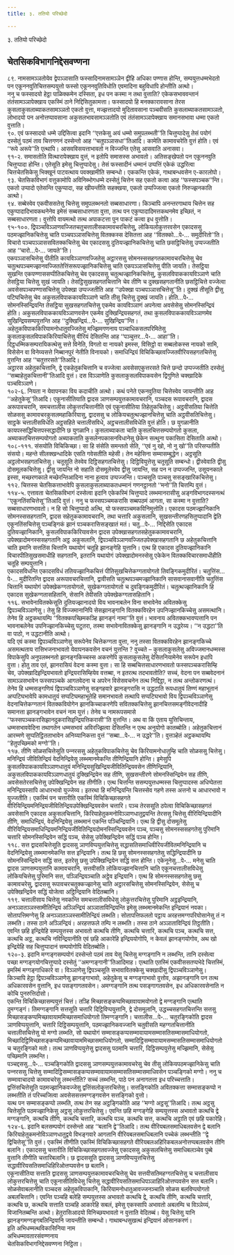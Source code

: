 ```yaml
---
title: ३. ततियो परिच्छेदो

---
```

३. ततियो परिच्छेदो  


## चेतसिकविभागनिद्देसवण्णना

८९. नामसामञ्‍ञतोयेव द्वेपञ्‍ञासाति फस्सादिनामसामञ्‍ञेन द्वीहि अधिका पण्णास होन्ति, सम्पयुत्तधम्मभेदतो पन एकूननवुतिचित्तसम्पयुत्तो फस्सो एकूननवुतिविधोति एवमादिना बहुविधापि होन्तीति अत्थो।  
ननु च फस्सादयो हेट्ठा पाळिक्‍कमेन दस्सिता, इध पन कस्मा न तथा वुत्ताति? एकेकसभाववन्तानं तंतंसामञ्‍ञापेक्खाय एकस्मिं ठाने निद्दिसितुकामत्ता। फस्सादयो हि मनक्‍कारावसाना तेरस कुसलाकुसलाब्याकतसामञ्‍ञतो एकतो वुत्ता, मज्झत्तादयो मुदितावसाना पञ्‍चवीसति कुसलाब्याकतसामञ्‍ञतो, लोभादयो पन अनोत्तप्पावसाना अकुसलभावसामञ्‍ञतोति एवं तंतंसामञ्‍ञापेक्खाय समानसभावा धम्मा एकतो वुत्ताति।  
९०. एवं फस्सादयो धम्मे उद्दिसित्वा इदानि ‘‘एत्तकेसु अयं धम्मो समुपलब्भती’’ति चित्तुप्पादेसु तेसं पयोगं दस्सेतुं पठमं ताव चित्तगणनं दस्सेन्तो आह ‘‘चतुपञ्‍ञासधा’’तिआदि। कामेति कामावचरेति वुत्तं होति। एवं ‘‘रूपे अरूपे’’ति एत्थापि। आसवविसयत्ताभावतो न विज्‍जन्ति एतेसु आसवाति अनासवा।  
९१-२. समासतोति वित्थारापेक्खाय वुत्तं, न इतोपि समासस्स अभावतो। अतिसङ्खेपतो पन एकूननवुति चित्तुप्पादा होन्ति। एतेसूति इमेसु चित्तुप्पादेसु। तेसं फस्सादीनं धम्मानं उप्पत्तिं एकेकं उद्धरित्वा चित्तचेतसिकेसु भिक्खूनं पाटवत्थाय पवक्खामीति सम्बन्धो। एककन्ति एकेकं, गाथाबन्धवसेन ए-कारलोपो।  
९३. चेतसिकविभागं वत्तुकामोपि अविनिब्भोगधम्मे दस्सेतुं चित्तेन सह एकतो कत्वा आह ‘‘फस्सपञ्‍चक’’न्ति। एकतो उप्पादो एतेसन्ति एकुप्पादा, सह खीयन्तीति सहक्खया, एकतो उप्पज्‍जित्वा एकतो निरुज्झनकाति अत्थो।  
९४. सब्बेस्वेव एकवीससतेसु चित्तेसु समुपलब्भनतो सब्बसाधारणा। किञ्‍चापि अनन्तरगाथाय चित्तेन सह एकुप्पादादिभावकथनेनेव इमेसं सब्बसाधारणता वुत्ता, तत्थ पन एकुप्पादादिमत्तकथनमेव इच्छितं, न सब्बसाधारणता। वुत्तोपि वायमत्थो तत्थ अपाकटत्ता पुन पाकटं कत्वा इध वुत्तोति।  
९५-१००. द्विपञ्‍चविञ्‍ञाणवज्‍जितचतुचत्तालीसकामावचरचित्तेसु, लोकियलोकुत्तरवसेन एकादससु पठमज्झानिकचित्तेसु चाति पञ्‍चपञ्‍ञासचित्तेसु वितक्‍कस्स देसितत्ता आह ‘‘वितक्‍को…पे॰… समुदीरितो’’ति। विचारो पञ्‍चपञ्‍ञाससवितक्‍कचित्तेसु चेव एकादससु दुतियज्झानिकचित्तेसु चाति छसट्ठिचित्तेसु उप्पज्‍जतीति आह ‘‘चारो…पे॰… जायते’’ति।  
एकपञ्‍ञासचित्तेसु पीतीति कायविञ्‍ञाणवज्‍जितेसु अट्ठारससु सोमनस्ससहगतकामावचरचित्तेसु चेव चतुत्थपञ्‍चमज्झानवज्‍जिततेत्तिंसरूपज्झानिकचित्तेसु चाति एकपञ्‍ञासचित्तेसु पीति जायति। तेसट्ठिया सुखन्ति एकपण्णाससप्पीतिकचित्तेसु चेव एकादससु चतुत्थज्झानिकचित्तेसु, कुसलविपाककायविञ्‍ञाणे चाति तेसट्ठिया चित्तेसु सुखं जायति। तेसट्ठिसुखसहगतचित्तानि चेव तीणि च दुक्खसहगतानीति छसट्ठिचित्ते वज्‍जेत्वा अवसेसपञ्‍चपण्णासचित्तेसु उपेक्खा उप्पज्‍जतीति आह ‘‘उपेक्खा पञ्‍चपञ्‍ञासचित्तेसू’’ति। दुक्खं तीसूति द्वीसु पटिघचित्तेसु चेव अकुसलविपाककायविञ्‍ञाणे चाति तीसु चित्तेसु दुक्खं जायति। होति…पे॰… सोमनस्सिन्द्रियन्ति तेसट्ठिया सुखसहगतचित्तेसु एकमेव कायविञ्‍ञाणं अपनेत्वा अवसेसेसु सोमनस्सिन्द्रियं होति। अकुसलविपाककायविञ्‍ञाणवसेन एकमेव दुक्खिन्द्रियसहगतं, तथा कुसलविपाककायविञ्‍ञाणमेव सुखिन्द्रियसम्पयुत्तन्ति आह ‘‘दुक्खिन्द्रियं…पे॰… सुखिन्द्रिय’’न्ति।  
अहेतुकविपाककिरियामनोधातुवज्‍जितेसु मज्झिमगणनाय पञ्‍चाधिकसतपरिमितेसु कुसलाकुसलविपाककिरियाचित्तेसु वीरियं देसितन्ति आह ‘‘पञ्‍चुत्तर…पे॰… आहा’’ति। दिट्ठधम्मिकसम्परायिकत्थेसु सत्ते विनेति, विगतो वा नायको इमस्स, विसिट्ठो वा सब्बलोकस्स नायको सामि, विसेसेन वा विनेय्यसत्ते निब्बानपुरं नेतीति विनायको। समाधिन्द्रियं विचिकिच्छावज्‍जितवीरियसहगतचित्तेसु वुत्तन्ति आह ‘‘चतुत्तरसते’’तिआदि।  
अट्ठारस अहेतुकचित्तानि, द्वे एकहेतुकचित्तानि च वज्‍जेत्वा अवसेसएकुत्तरसते चित्ते छन्दो उप्पज्‍जतीति दस्सेतुं ‘‘सब्बाहेतुकचित्तानी’’तिआदि वुत्तं। दस विञ्‍ञाणेति कुसलाकुसलविपाकवसेन द्विगुणिते चक्खादिके पञ्‍चविञ्‍ञाणे।  
१०२-६. नियता न येवापनका विय कदाचीति अत्थो। कथं पनेते एकनवुतिया चित्तेस्वेव जायन्तीति आह ‘‘अहेतुकेसू’’तिआदि। एकूनासीतियाति द्वादस ञाणसम्पयुत्तकामावचरानि, पञ्‍चदस रूपावचरानि, द्वादस अरूपावचरानि, समचत्तालीस लोकुत्तरचित्तानीति एवं एकूनासीतिया तिहेतुकचित्तेसु। अट्ठवीसतिया चित्तेति सोळससु कामावचरकुसलमहाकिरियासु, द्वादससु च लोकियचतुत्थज्झानचित्तेसु चाति अट्ठवीसतिचित्तेसु। साट्ठके चत्तालीसविधेति अट्ठसहिते चत्तालीसविधे, अट्ठचत्तालीसविधेति वुत्तं होति। छ युगळानीति कायपस्सद्धिचित्तपस्सद्धादीनि छ युगळानि। कुसलाब्याकता चाति कुसलचित्तसम्पयोगतो कुसला, अब्याकतचित्तसम्पयोगतो अब्याकताति कुसलेनपकासनविधानेसु छेकेन सत्थुना पकासिता देसिताति अत्थो।  
१०८-१११. संसयोति विचिकिच्छा। सा हि संसेति समन्ततो सेति, ‘‘एवं नु खो, नो नु खो’’ति परिसप्पतीति संसयो। महन्ते सीलक्खन्धादिके एसति गवेसतीति महेसी। तेन महेसिना सम्मासम्बुद्धेन। अट्ठसूति अट्ठलोभसहगतचित्तेसु। चतूसूति तेस्वेव दिट्ठिसहगतचित्तेसु। दिट्ठिवियुत्तेसु चतूसूति सम्बन्धो। द्वीस्वेवाति द्वीसु दोसमूलकचित्तेसु। द्वीसु जायन्ति नो सहाति दोसमूलेस्वेव द्वीसु जायन्ति, सह पन न उप्पज्‍जन्ति, उसूयनकाले इस्सा, मच्छरणकाले मच्छेरन्तिआदिना नाना हुत्वाव उप्पज्‍जन्ति। पञ्‍चसूति पञ्‍चसु ससङ्खारिकचित्तेसु।  
११२. चित्तस्स चेतसिकत्ताभावेपि कुसलाकुसलाब्याकतधम्मानं गणनट्ठानतो ‘‘मनो’’ति चित्तम्पि वुत्तं।  
११४-५. एत्तावता चेतसिकविभागं दस्सेत्वा इदानि एकेकस्मिं चित्तुप्पादे लब्भमानरासीसु अङ्गविभागदस्सनत्थं ‘‘एकूनतिंसचित्तेसू’’तिआदि वुत्तं। ननु च फस्सपञ्‍चमकरासि सब्बपठमं आगता, सा कस्मा न वुत्ताति? सब्बसाधारणभावतो। न हि सो चित्तुप्पादो अत्थि, यो फस्सपञ्‍चमकविनिमुत्तोति। एकादस पठमज्झानिकानि सोमनस्ससहगतानि, द्वादस सहेतुककामावचरानि, तथा चत्तारि अकुसलानि, सुखसन्तीरणहसितुप्पादानि द्वेति एकूनतिंसचित्तेसु पञ्‍चङ्गिकं झानं पञ्‍चकरासिसङ्खातं मतं। चतु…पे॰… निद्दिसेति एकादस दुतियज्झानिकानि, कुसलविपाककिरियावसेन द्वादस उपेक्खासहगतसहेतुककामावचरानि, उपेक्खादोमनस्ससहगतानि अट्ठ अकुसलानि, द्विपञ्‍चविञ्‍ञाणवज्‍जितउपेक्खासहगतानि छ अहेतुकचित्तानि चाति इमानि सत्ततिंस चित्तानि यथायोगं चतूहि झानङ्गेहि युत्तानि। एत्थ हि एकादस दुतियज्झानिकानि विचारपीतिसुखसमाधीहि सहगतानि, इतरानि यथायोगं उपेक्खादोमनस्सेसु एकेकेन वितक्‍कविचारसमाधीहीति चतूहि सम्पयुत्तानि।  
एकादसविधन्ति एकादसविधं ततियज्झानिकचित्तं पीतिसुखचित्तेकग्गतायोगतो तिवङ्गिकमुदीरितं। चतुत्तिंस…पे॰… मुदीरितन्ति द्वादस अरूपावचरचित्तानि, द्वावीसति चतुत्थपञ्‍चमज्झानिकानि सासवानासवानीति चतुत्तिंस चित्तानि यथायोगं उपेक्खेकग्गतायोगतो, सुखेकग्गतायोगतो च दुवङ्गिकमुदीरितं। चतुत्थज्झानिकानि हि एकादस सुखेकग्गतासहितानि, सेसानि तेवीसति उपेक्खेकग्गतासहितानि।  
११६. सभावेनावितक्‍केसूति दुतियज्झानादयो विय भावनाबलेन विना सभावेनेव अवितक्‍केसु द्विपञ्‍चविञ्‍ञाणेसु। तेसु हि विज्‍जमानानिपि सेसझानङ्गानि वितक्‍कविरहेन उपनिज्झानकिच्‍चेसु असमत्थानि। तेनेव हि अट्ठकथायम्पि ‘‘वितक्‍कपच्छिमकञ्हि झानङ्गं नामा’’ति वुत्तं। भावनाय अवितक्‍कभावप्पत्तानि पन भावनाबलेनेव उपनिज्झानकिच्‍चेसु पटुतरा, तस्मा सभावेनावितक्‍केसु झानङ्गानि न उद्धरेय्य। ‘‘न उद्धटा’’ति वा पाठो, न उद्धटानीति अत्थो।  
यदि एवं कस्मा द्विपञ्‍चविञ्‍ञाणेसु सरूपेनेव चित्तेकग्गता वुत्ता, ननु तस्सा वितक्‍कविरहेन झानङ्गकिच्‍चे असमत्थताय रासिभजनाभावतो येवापनकवसेन वचनं युत्तन्ति ? वुच्‍चते – कुसलाकुसलेसु अविज्‍जमानधम्मस्स विपाकेसुपि अनुपलब्भनतो झानङ्गकिच्‍चस्स अकरणेपि कुसलाकुसलेसु देसितनियामेनेव सरूपेन इधापि वुत्ता। होतु ताव एतं, झानरासियं वेदना कस्मा वुत्ता। सा हि सब्बचित्तसाधारणभावतो फस्सपञ्‍चकरासिम्हि चेव, उपेक्खादिइन्द्रियभावतो इन्द्रियरासिम्हियेव वत्तब्बा, न इतरत्थ तदभावतोति? सच्‍चं, वेदना पन सब्बवेदनानं सामञ्‍ञसभावेन फस्सपञ्‍चके आगतवेदना च अपरेन विसेसवचनेन तत्थ निद्दिट्ठा, न तत्थ अन्तोकरणत्थं। तेनेव हि धम्मसङ्गणियं द्विपञ्‍चविञ्‍ञाणेसु सङ्गहवारे झानङ्गरासि न उद्धटाति रूपधातुयं तिण्णं महाभूतानं अप्पटिघभावेपि कामधातुयं सप्पटिघमहाभूतेहि समानभावतो तत्थापि सप्पटिघभावो विय द्विपञ्‍चविञ्‍ञाणेसु वेदनाचित्तेकग्गतानं वितक्‍कवियोगेन झानकिच्‍चाकरणेपि सवितक्‍कचित्तेसु झानचित्तसमङ्गीवेदनादीहि समानत्ता झानङ्गभावेन वचनं नाम युत्तं। तेनेव च नामरूपसमासे ‘‘फस्सपञ्‍चकरासिझानदुकरासिइन्द्रियत्तिकरासी’’ति वुत्तन्ति। अथ वा किं एताय युत्तिचिन्ताय, धम्मसभाववेदिना तथागतेन धम्मसभावं अविरज्झित्वा देसितन्ति न एत्थ अनुयोगो कातब्बोति। अहेतुकचित्तानं आरम्मणे सुप्पतिट्ठितताभावेन अनिय्यानिकत्ता वुत्तं ‘‘सब्बा…पे॰… न उद्धरे’’ति। वुत्तञ्हेतं अट्ठकथायम्पि ‘‘हेतुपच्छिमको मग्गो’’ति।  
११७. तीणि सोळसचित्तेसूति पन्‍नरससु अहेतुकविपाकचित्तेसु चेव किरियामनोधातुम्हि चाति सोळससु चित्तेसु। मनिन्द्रियं जीवितिन्द्रियं वेदनिन्द्रियेसु लब्भमानमेकन्ति तीणिन्द्रियानि होन्ति। इमेसुपि कुसलविपाककायविञ्‍ञाणधातुयं मनिन्द्रियसुखिन्द्रियजीवितिन्द्रियवसेन तीणिन्द्रियानि, अकुसलविपाककायविञ्‍ञाणधातुयं दुक्खिन्द्रियेन सह तीणि, सुखसन्तीरणे सोमनस्सिन्द्रियेन सह तीणि, अवसेसतेरसचित्तेसु उपेक्खिन्द्रियेन सह तीणीति। एत्थ चित्तन्ति ससम्पयुत्तधम्मस्स चित्तुप्पादस्स अधिप्पेतत्ता मनिन्द्रियस्सापि आधारभावो युज्‍जेय्य। इतरथा हि मनिन्द्रियन्ति चित्तस्सेव गहणे तस्स अत्तनो च आधारभावो न युज्‍जतीति। एकस्मिं पन चत्तारीति एकस्मिं विचिकिच्छासहगते वीरियिन्द्रियमनिन्द्रियजीवितिन्द्रियउपेक्खिन्द्रियवसेन चत्तारि। पञ्‍च तेरससूति ठपेत्वा विचिकिच्छासहगतं अवसेसानि एकादस अकुसलचित्तानि, किरियाहेतुकमनोविञ्‍ञाणधातुद्वयन्ति तेरससु चित्तेसु वीरियिन्द्रियादीनि तीणि, समाधिन्द्रियं, वेदनिन्द्रियेसु लब्भमानं एकन्ति पञ्‍चिन्द्रियानि। एत्थ हि द्वीसु दोसमूलेसु वीरियिन्द्रियसमाधिन्द्रियमनिन्द्रियजीवितिन्द्रियदोमनस्सिन्द्रियवसेन पञ्‍च, पञ्‍चसु सोमनस्ससहगतेसु पुरिमानि चत्तारि सोमनस्सिन्द्रियेन सद्धिं पञ्‍च, सेसेसु उपेक्खिन्द्रियेन सद्धिं पञ्‍च होन्ति।  
११८. सत्त द्वादसचित्तेसूति द्वादससु ञाणविप्पयुत्तचित्तेसु सद्धासतिसमाधिवीरियजीवितमनिन्द्रियानि च वेदनिन्द्रियेसु लब्भमानमेकन्ति सत्त इन्द्रियानि। तत्थ हि छसु सोमनस्ससहगतेसु सद्धिन्द्रियादीनि छ सोमनस्सिन्द्रियेन सद्धिं सत्त, इतरेसु छसु उपेक्खिन्द्रियेन सद्धिं सत्त होन्ति। एकेनूनेसु…पे॰… मनेसु चाति द्वादस ञाणसम्पयुत्तानि कामावचरानि, सत्तवीसति लोकियज्झानचित्तानि चाति एकूनचत्तालीसविधेसु लोकियचित्तेसु पुरिमानि सत्त, पञ्‍ञिन्द्रियञ्‍चाति अट्ठेव इन्द्रियानि। एत्थ हि सोमनस्ससहगतेसु छसु कामावचरेसु, द्वादससु रूपावचरचतुक्‍कज्झानेसु चाति अट्ठारसचित्तेसु सोमनस्सिन्द्रियेन, सेसेसु च उपेक्खिन्द्रियेन सद्धिं योजेत्वा अट्ठिन्द्रियानि वेदितब्बानि।  
११९. चत्तालीसाय चित्तेसु नवकन्ति समचत्तालीसविधेसु लोकुत्तरचित्तेसु पुरिमानि अट्ठइन्द्रियानि, अनञ्‍ञातञ्‍ञस्सामीतिन्द्रियं अञ्‍ञिन्द्रियं अञ्‍ञाताविन्द्रियन्ति इमेसु लब्भमानमेकन्ति इन्द्रियानं नवका। सोतापत्तिमग्गेसु हि अनञ्‍ञातञ्‍ञस्सामीतिन्द्रियं लब्भति। सोतापत्तिफलतो पट्ठाय अरहत्तमग्गपरियोसानेसु तं न लब्भति। तस्स ठाने अञ्‍ञिन्द्रियं। अरहत्तफले तम्पि न लब्भति। तस्स ठाने अञ्‍ञाताविन्द्रियं तिट्ठतीति। एवन्ति छहि इन्द्रियेहि सम्पयुत्तस्स अभावतो कत्थचि तीणि, कत्थचि चत्तारि, कत्थचि पञ्‍च, कत्थचि सत्त, कत्थचि अट्ठ, कत्थचि नविन्द्रियानीति एवं छहि आकारेहि इन्द्रिययोगोपि, न केवलं झानङ्गयोगोव, अथ खो इन्द्रियेहि सह चित्तुप्पादानं सम्पयोगोपि वेदितब्बोति।  
१२०-३. इदानि मग्गङ्गसम्पयोगं दस्सेन्तो पठमं ताव येसु चित्तेसु मग्गङ्गानि न लब्भन्ति, तानि दस्सेत्वा पच्छा मग्गङ्गयोगचित्तुप्पादे दस्सेतुं ‘‘अमग्गङ्गानी’’तिआदिमाह। एत्थाति एतस्मिं एकवीससतप्पभेदे चित्तस्मिं, इमस्मिं मग्गङ्गाधिकारे वा। विञ्‍ञाणेसु द्विपञ्‍चसूति सभावावितक्‍केसु चक्खादीसु द्विपञ्‍चविञ्‍ञाणेसु। किञ्‍चापि हेट्ठा द्विपञ्‍चविञ्‍ञाणेसु झानङ्गाभावो, अहेतुकेसु च मग्गङ्गाभावो वुत्तोव, अझानङ्गानि पन तत्थ अधिकारवसेन वुत्तानि, इध पसङ्गागतवसेन। अमग्गङ्गानि तत्थ पसङ्गागतवसेन, इध अधिकारवसेनाति न कोचि पुनरुत्तिदोसो।  
एकन्ति विचिकिच्छासम्पयुत्तं चित्तं। तञ्हि मिच्छासङ्कप्पमिच्छावायामयोगतो द्वे मग्गङ्गानि एत्थाति दुमग्गङ्गं। तिमग्गङ्गानि सत्तसूति चत्तारि दिट्ठिविप्पयुत्तानि, द्वे दोसमूलानि, उद्धच्‍चसहगतचित्तन्ति सत्तसु मिच्छासङ्कप्पमिच्छावायाममिच्छासमाधियोगतो तिमग्गङ्गानि। चत्तालीस…पे॰… चतुरङ्गिकोति द्वादस ञाणविप्पयुत्तानि, चत्तारि दिट्ठिसम्पयुत्तानि, पठमज्झानिकवज्‍जानि चतुवीसति महग्गतचित्तानीति चत्तालीसचित्तेसु यो मग्गो लब्भति, सो यथायोगं सम्मासङ्कप्पसम्मावायामसम्मासतिसम्मासमाधियोगतो, मिच्छादिट्ठिमिच्छासङ्कप्पमिच्छावायाममिच्छासमाधियोगतो, सम्मादिट्ठिसम्मावायामसम्मासतिसम्मासमाधियोगतो च चतुरङ्गिको मतो। तत्थ ञाणविप्पयुत्तेसु द्वादससु पठमानि चत्तारि, दिट्ठिसम्पयुत्तेसु मज्झिमानि, सेसेसु पच्छिमानि लब्भन्ति।  
पञ्‍चद्दससु…पे॰… पञ्‍चङ्गिकोति द्वादससु ञाणसम्पयुत्तकामावचरेसु चेव तीसु लोकियपठमज्झानिकेसु चाति पन्‍नरससु चित्तेसु सम्मादिट्ठिसम्मासङ्कप्पसम्मावायामसम्मासतिसम्मासमाधिवसेन पञ्‍चङ्गिको मग्गो। ननु च सम्मावाचादयो कामावचरेसु लब्भन्तीति? सच्‍चं लब्भन्ति, पाठे पन अनागतत्ता इध परिच्‍चत्ताति। द्वत्तिंसचित्तेसूति पठमज्झानिकवज्‍जेसु द्वत्तिंसलोकुत्तरचित्तेसु। सत्तङ्गिकोति अवितक्‍कत्ता सम्मासङ्कप्पो न लब्भतीति तं परिच्‍चजित्वा अवसेससत्तमग्गङ्गवसेन सत्तङ्गिको वुत्तो।  
यत्थ पन सम्मासङ्कप्पो लब्भति, तत्थ तेन सह अट्ठङ्गिकोति आह ‘‘मग्गो अट्ठसू’’तिआदि। तत्थ अट्ठसु चित्तेसूति पठमज्झानिकेसु अट्ठसु लोकुत्तरचित्तेसु। एवन्ति छहि मग्गङ्गेहि सम्पयुत्तस्स अभावतो कत्थचि द्वे मग्गङ्गानि, कत्थचि तीणि, कत्थचि चत्तारि, कत्थचि पञ्‍च, कत्थचि सत्त, कत्थचि अट्ठाति एवं छहि पकारेहि।  
१२४-६. इदानि बलसम्पयोगं दस्सेन्तो आह ‘‘बलानि द्वे’’तिआदि। तत्थ वीरियबलसमाधिबलवसेन द्वे बलानि किरियाहेतुकमनोविञ्‍ञाणधातुद्वये विभङ्गवारे आगतानि वीरियबलसमाधिबलानि पच्‍चेकं लब्भन्तीति ‘‘द्वे द्विचित्तेसू’’ति वुत्तं। एकस्मिं तीणीति एकस्मिं विचिकिच्छासहगते वीरियबलअहिरिकबलअनोत्तप्पबलवसेन तीणि बलानि। एकादससु चत्तारीति विचिकिच्छासहगतवज्‍जेसु एकादससु अकुसलचित्तेसु समाधिबलञ्‍चेव पुब्बे वुत्तानि तीणीति चत्तारिबलानि। छ द्वादससूति द्वादससु ञाणविप्पयुत्तचित्तेसु सद्धावीरियसतिसमाधिहिरिओत्तप्पवसेन छ बलानि।  
एकूनासीतिया सत्ताति द्वादससु ञाणसम्पयुत्तकामावचरचित्तेसु चेव सत्तवीसतिमहग्गतचित्तेसु च चत्तालीसाय लोकुत्तरचित्तेसु चाति एकूनासीतिविधेसु चित्तेसु सद्धावीरियसतिसमाधिपञ्‍ञाहिरिओत्तप्पवसेन सत्त बलानि। सोळसेवाबलानीति पञ्‍चदस अहेतुकविपाकानि, किरियामनोधातुआवज्‍जनञ्‍चाति सोळस बलविप्पयोगतो अबलचित्तानि। एवन्ति पञ्‍चहि बलेहि सम्पयुत्तस्स अभावतो कत्थचि द्वे, कत्थचि तीणि, कत्थचि चत्तारि, कत्थचि छ, कत्थचि सत्ताति पञ्‍चहि आकारेहि सबलं, इमेसु एकस्सापि अभावतो अबलम्पि च विञ्‍ञेय्यं, विजानितब्बन्ति अत्थो। हेतुरासिआदयो विनिच्छयभावतो न वुत्ताति वेदितब्बं। येसु चित्तेसु यानि झानङ्गमग्गङ्गबलिन्द्रियानि जायन्तीति सम्बन्धो। गाथाबन्धसुखत्थं इन्द्रियानं ओसानकरणं।  
इति अभिधम्मत्थविकासिनिया नाम  
अभिधम्मावतारसंवण्णनाय  
चेतसिकविभागनिद्देसवण्णना निट्ठिता।  